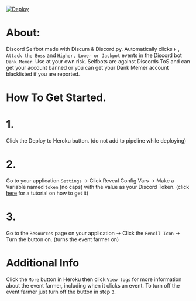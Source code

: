 [![Deploy](https://www.herokucdn.com/deploy/button.svg)](https://heroku.com/deploy)
# About:
Discord Selfbot made with Discum & Discord.py.
Automatically clicks `F` , `Attack the Boss` and `Higher, Lower or Jackpot` events in the Discord bot `Dank Memer`.
Use at your own risk. Selfbots are against Discords ToS and can get your account banned or you can get your Dank Memer account blacklisted if you are reported.
# How To Get Started.
# 1.
Click the Deploy to Heroku button. (do not add to pipeline while deploying)
# 2.
Go to your application `Settings` -> Click Reveal Config Vars -> Make a Variable named `token` (no caps) with the value as your Discord Token. (click [here](https://www.youtube.com/watch?v=YEgFvgg7ZPI) for a tutorial on how to get it)
# 3.
Go to the `Resources` page on your application -> Click the `Pencil Icon` -> Turn the button on. (turns the event farmer on)
# Additional Info
Click the `More` button in Heroku then click `View logs` for more information about the event farmer, including when it clicks an event. To turn off the event farmer just turn off the button in step `3`.
